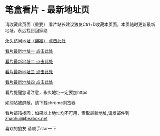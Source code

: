 # 笔盒看片 - 最新地址页

请收藏此页面（重要）
看片站长建议狼友Ctrl+D收藏本页面，本页随时更新最新地址，永远找到回家路

[永久访问地址（翻牆） 点击此处](https://beabox.net/)

[看片最新地址一 点击此处](https://bhj2k7i7g4h2.shop)

[看片最新地址二 点击此处](https://bhg8n5j2s7b5.shop)

[看片最新地址三 点击此处](https://bha9t0u2r4j9.shop)

[看片最新地址四 点击此处](https://bhl2f8u2c8t1.shop)

看片提醒您请注意，永久地址一定要加https

如网站被屏蔽，请下载chrome浏览器

看片邮箱找回：如果以上地址均不可用，索取最新地址,请发邮件到 zhaohui@beabox.net

喜欢的狼友 请顺手star一下